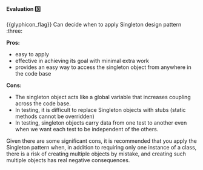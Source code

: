 <div id="title">

#### Evaluation :three:

</div>
<span id="outcomes">{{glyphicon_flag}} Can decide when to apply Singleton design pattern :three:</span>

<div id="body">

**Pros:**
* easy to apply 
* effective in achieving its goal with minimal extra work
* provides an easy way to access the singleton object from anywhere in the code base

**Cons:**
* The singleton object acts like a global variable that increases coupling across the code base.
* In testing, it is difficult to replace Singleton objects with stubs (static methods cannot be overridden)
* In testing, singleton objects carry data from one test to another even when we want each test to be independent of the others.

Given there are some significant cons, it is recommended that you apply the Singleton pattern when, in addition to requiring only one instance of a class, there is a risk of creating multiple objects by mistake, and creating such multiple objects has real negative consequences.

</div>

<div id="extras">
</div>